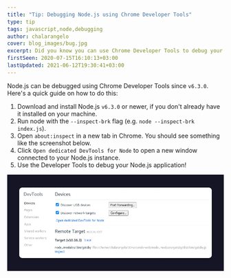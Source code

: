 ```yaml
---
title: "Tip: Debugging Node.js using Chrome Developer Tools"
type: tip
tags: javascript,node,debugging
author: chalarangelo
cover: blog_images/bug.jpg
excerpt: Did you know you can use Chrome Developer Tools to debug your Node.js code? Find out how in this short guide.
firstSeen: 2020-07-15T16:10:13+03:00
lastUpdated: 2021-06-12T19:30:41+03:00
---
```


Node.js can be debugged using Chrome Developer Tools since `v6.3.0`. Here's a quick guide on how to do this:

1. Download and install Node.js `v6.3.0` or newer, if you don't already have it installed on your machine.
2. Run node with the `--inspect-brk` flag (e.g. `node --inspect-brk index.js`).
3. Open `about:inspect` in a new tab in Chrome. You should see something like the screenshot below.
4. Click `Open dedicated DevTools for Node` to open a new window connected to your Node.js instance.
5. Use the Developer Tools to debug your Node.js application!

![about:inspect page](./blog_images/chrome-debug-node.png)
